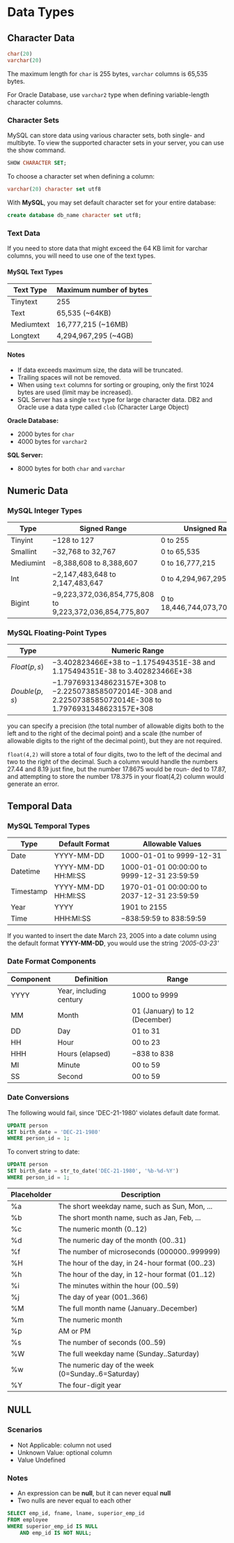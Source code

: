 # Data Types

## Character Data

```sql
char(20)
varchar(20)
```

The maximum length for `char` is 255 bytes, `varchar` columns is 65,535 bytes.

For Oracle Database, use `varchar2` type when defining variable-length character columns.

### Character Sets

MySQL can store data using various character sets, both single- and multibyte. To view the supported character sets in your server, you can use the show command.

```sql
SHOW CHARACTER SET;
```

To choose a character set when defining a column:

```sql
varchar(20) character set utf8
```

With **MySQL**, you may set default character set for your entire database:

```sql
create database db_name character set utf8;
```

### Text Data

If you need to store data that might exceed the 64 KB limit for varchar columns, you will need to use one of the text types.

#### MySQL Text Types

| Text Type  | Maximum number of bytes |
| ---------- | ----------------------- |
| Tinytext   | 255                     |
| Text       | 65,535 (~64KB)          |
| Mediumtext | 16,777,215 (~16MB)      |
| Longtext   | 4,294,967,295 (~4GB)    |

#### Notes

- If data exceeds maximum size, the data will be truncated.
- Trailing spaces will not be removed.
- When using `text` columns for sorting or grouping, only the first 1024 bytes are used (limit may be increased).
- SQL Server has a single `text` type for large character data. DB2 and Oracle use a data type called `clob` (Character Large Object)

**Oracle Database:**

- 2000 bytes for `char`
- 4000 bytes for `varchar2`

**SQL Server:**

- 8000 bytes for both `char` and `varchar`

## Numeric Data

### MySQL Integer Types

| Type      | Signed Range                                            | Unsigned Range                  |
| --------- | ------------------------------------------------------- | ------------------------------- |
| Tinyint   | −128 to 127                                             | 0 to 255                        |
| Smallint  | −32,768 to 32,767                                       | 0 to 65,535                     |
| Mediumint | −8,388,608 to 8,388,607                                 | 0 to 16,777,215                 |
| Int       | −2,147,483,648 to 2,147,483,647                         | 0 to 4,294,967,295              |
| Bigint    | −9,223,372,036,854,775,808 to 9,223,372,036,854,775,807 | 0 to 18,446,744,073,709,551,615 |

### MySQL Floating-Point Types

| Type          | Numeric Range                                                |
| ------------- | ------------------------------------------------------------ |
| $Float(p,s)$  | −3.402823466E+38 to −1.175494351E-38 and 1.175494351E-38 to 3.402823466E+38 |
| $Double(p,s)$ | −1.7976931348623157E+308 to −2.2250738585072014E-308 and 2.2250738585072014E-308 to 1.7976931348623157E+308 |

you can specify a precision (the total number of allowable digits both to the left and to the right of the decimal point) and a scale (the number of allowable digits to the right of the decimal point), but they are not required.

`float(4,2)` will store a total of four digits, two to the left of the decimal and two to the right of the decimal. Such a column would handle the numbers 27.44 and 8.19 just fine, but the number 17.8675 would be roun- ded to 17.87, and attempting to store the number 178.375 in your float(4,2) column would generate an error.

## Temporal Data

### MySQL Temporal Types

| Type | Default Format | Allowable Values |
| ---- | -------------- | ---------------- |
| Date | YYYY-MM-DD | 1000-01-01 to 9999-12-31 |
| Datetime | YYYY-MM-DD HH:MI:SS | 1000-01-01 00:00:00 to 9999-12-31 23:59:59 |
| Timestamp | YYYY-MM-DD HH:MI:SS | 1970-01-01 00:00:00 to 2037-12-31 23:59:59 |
| Year | YYYY | 1901 to 2155 |
| Time | HHH:MI:SS | −838:59:59 to 838:59:59 |

If you wanted to insert the date March 23, 2005 into a date column using the default format **YYYY-MM-DD**, you would use the string *'2005-03-23'*

### Date Format Components

| Component | Definition | Range |
| --------- | ---------- | ----- |
| YYYY | Year, including century| 1000 to 9999 |
| MM |Month| 01 (January) to 12 (December) |
| DD| Day| 01 to 31 |
| HH| Hour| 00 to 23 |
| HHH| Hours (elapsed)| −838 to 838 |
| MI| Minute |00 to 59 |
| SS |Second |00 to 59|

### Date Conversions

The following would fail, since 'DEC-21-1980' violates default date format.

```sql
UPDATE person
SET birth_date = 'DEC-21-1980'
WHERE person_id = 1;
```

To convert string to date:

```sql
UPDATE person
SET birth_date = str_to_date('DEC-21-1980', '%b-%d-%Y')
WHERE person_id = 1;
```

| Placeholder | Description |
| ----------- | ----------- |
| %a | The short weekday name, such as Sun, Mon, ... |
| %b | The short month name, such as Jan, Feb, ... |
| %c | The numeric month (0..12) |
| %d | The numeric day of the month (00..31) |
| %f | The number of microseconds (000000..999999) |
| %H | The hour of the day, in 24-hour format (00..23) |
| %h | The hour of the day, in 12-hour format (01..12) |
| %i | The minutes within the hour (00..59) |
| %j | The day of year (001..366) |
| %M | The full month name (January..December) |
| %m | The numeric month |
| %p | AM or PM |
| %s | The number of seconds (00..59) |
| %W | The full weekday name (Sunday..Saturday) |
| %w | The numeric day of the week (0=Sunday..6=Saturday) |
| %Y | The four-digit year |

## NULL

### Scenarios

- Not Applicable: column not used
- Unknown Value: optional column
- Value Undefined

### Notes

- An expression can be **null**, but it can never equal **null**
- Two nulls are never equal to each other

```sql
SELECT emp_id, fname, lname, superior_emp_id
FROM employee
WHERE superior_emp_id IS NULL
	AND emp_id IS NOT NULL;
```














